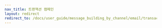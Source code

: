 ```yaml
---
nav_title: 트랜잭션 캠페인
layout: redirect
redirect_to: /docs/user_guide/message_building_by_channel/email/transactional_message_api_campaign/
---
```

